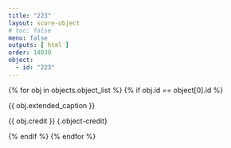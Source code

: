 ```yaml
---
title: "223"
layout: score-object
# toc: false
menu: false
outputs: [ html ]
order: 14030
object:
  - id: "223"
---
```


{% for obj in objects.object_list %}
{% if obj.id == object[0].id %}

{{ obj.extended_caption }}

{{ obj.credit }} {.object-credit}

{% endif %}
{% endfor %}
